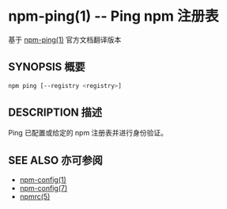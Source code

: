 npm-ping(1) -- Ping npm 注册表
================================
基于 [npm-ping(1)](https://github.com/npm/npm/blob/latest/doc/cli/npm-ping.md) 官方文档翻译版本

## SYNOPSIS 概要
```bash
npm ping [--registry <registry>]
```

## DESCRIPTION 描述

Ping 已配置或给定的 npm 注册表并进行身份验证。

## SEE ALSO 亦可参阅

* [npm-config(1)](https://docs.npmjs.com/cli/config)
* [npm-config(7)](https://docs.npmjs.com/misc/config)
* [npmrc(5)](https://docs.npmjs.com/files/npmrc)
